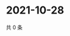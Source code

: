 # 2021-10-28

共 0 条

<!-- BEGIN WEIBO -->
<!-- 最后更新时间 Thu Oct 28 2021 07:14:46 GMT+0800 (China Standard Time) -->

<!-- END WEIBO -->
